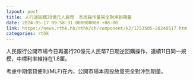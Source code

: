 ```yaml
---
layout: post
title: 人行逆回購20億元人民幣　本周操作量完全對沖到期量
date: 2024-05-17 09:58:31.000000000 +08:00
link: https://news.rthk.hk/rthk/ch/component/k2/1753505-20240517.htm
categories: rthk
---
```


人民銀行公開市場今日再進行20億元人民幣7日期逆回購操作，連續11日同一規模，中標利率維持在1.8厘。

考慮中期借貸便利(MLF)在內，公開市場本周投放量完全對沖到期量。
